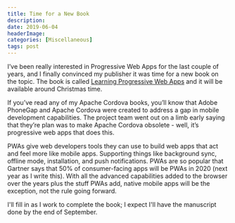 ```yaml
---
title: Time for a New Book
description: 
date: 2019-06-04
headerImage: 
categories: [Miscellaneous]
tags: post
---
```


I’ve been really interested in Progressive Web Apps for the last couple of years, and I finally convinced my publisher it was time for a new book on the topic. The book is called [Learning Progressive Web Apps](https://amzn.to/2UoBAC0) and it will be available around Christmas time.

If you’ve read any of my Apache Cordova books, you’ll know that Adobe PhoneGap and Apache Cordova were created to address a gap in mobile development capabilities. The project team went out on a limb early saying that they’re plan was to make Apache Cordova obsolete - well, it’s progressive web apps that does this. 

PWAs give web developers tools they can use to build web apps that act and feel more like mobile apps. Supporting things like background sync, offline mode, installation, and push notifications. PWAs are so popular that Gartner says that 50% of consumer-facing apps will be PWAs in 2020 (next year as I write this). With all the advanced capabilities added to the browser over the years plus the stuff PWAs add, native mobile apps will be the exception, not the rule going forward.

I'll fill in as I work to complete the book; I expect I'll have the manuscript done by the end of September.